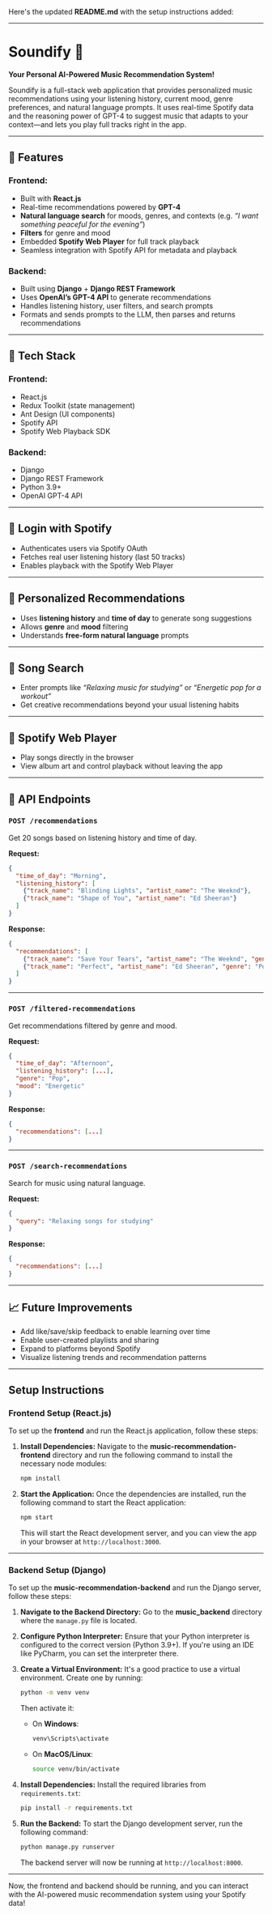 Here's the updated **README.md** with the setup instructions added:

---

# Soundify 🎵

**Your Personal AI-Powered Music Recommendation System!**

Soundify is a full-stack web application that provides personalized music recommendations using your listening history, current mood, genre preferences, and natural language prompts. It uses real-time Spotify data and the reasoning power of GPT-4 to suggest music that adapts to your context—and lets you play full tracks right in the app.

---

## 🚀 Features

### Frontend:

* Built with **React.js**
* Real-time recommendations powered by **GPT-4**
* **Natural language search** for moods, genres, and contexts (e.g. *“I want something peaceful for the evening”*)
* **Filters** for genre and mood
* Embedded **Spotify Web Player** for full track playback
* Seamless integration with Spotify API for metadata and playback

### Backend:

* Built using **Django** + **Django REST Framework**
* Uses **OpenAI’s GPT-4 API** to generate recommendations
* Handles listening history, user filters, and search prompts
* Formats and sends prompts to the LLM, then parses and returns recommendations

---

## 🧰 Tech Stack

### Frontend:

* React.js
* Redux Toolkit (state management)
* Ant Design (UI components)
* Spotify API
* Spotify Web Playback SDK

### Backend:

* Django
* Django REST Framework
* Python 3.9+
* OpenAI GPT-4 API

---

## 🔐 Login with Spotify

* Authenticates users via Spotify OAuth
* Fetches real user listening history (last 50 tracks)
* Enables playback with the Spotify Web Player

---

## 🎯 Personalized Recommendations

* Uses **listening history** and **time of day** to generate song suggestions
* Allows **genre** and **mood** filtering
* Understands **free-form natural language** prompts

---

## 🔎 Song Search

* Enter prompts like *“Relaxing music for studying”* or *“Energetic pop for a workout”*
* Get creative recommendations beyond your usual listening habits

---

## 🎵 Spotify Web Player

* Play songs directly in the browser
* View album art and control playback without leaving the app

---

## 📡 API Endpoints

### `POST /recommendations`

Get 20 songs based on listening history and time of day.

**Request:**

```json
{
  "time_of_day": "Morning",
  "listening_history": [
    {"track_name": "Blinding Lights", "artist_name": "The Weeknd"},
    {"track_name": "Shape of You", "artist_name": "Ed Sheeran"}
  ]
}
```

**Response:**

```json
{
  "recommendations": [
    {"track_name": "Save Your Tears", "artist_name": "The Weeknd", "genre": "Pop"},
    {"track_name": "Perfect", "artist_name": "Ed Sheeran", "genre": "Pop"}
  ]
}
```

---

### `POST /filtered-recommendations`

Get recommendations filtered by genre and mood.

**Request:**

```json
{
  "time_of_day": "Afternoon",
  "listening_history": [...],
  "genre": "Pop",
  "mood": "Energetic"
}
```

**Response:**

```json
{
  "recommendations": [...]
}
```

---

### `POST /search-recommendations`

Search for music using natural language.

**Request:**

```json
{
  "query": "Relaxing songs for studying"
}
```

**Response:**

```json
{
  "recommendations": [...]
}
```

---

## 📈 Future Improvements

* Add like/save/skip feedback to enable learning over time
* Enable user-created playlists and sharing
* Expand to platforms beyond Spotify
* Visualize listening trends and recommendation patterns

---

## Setup Instructions

### Frontend Setup (React.js)

To set up the **frontend** and run the React.js application, follow these steps:

1. **Install Dependencies:**
   Navigate to the **music-recommendation-frontend** directory and run the following command to install the necessary node modules:

   ```bash
   npm install
   ```

2. **Start the Application:**
   Once the dependencies are installed, run the following command to start the React application:

   ```bash
   npm start
   ```

   This will start the React development server, and you can view the app in your browser at `http://localhost:3000`.

---

### Backend Setup (Django)

To set up the **music-recommendation-backend** and run the Django server, follow these steps:

1. **Navigate to the Backend Directory:**
   Go to the **music_backend** directory where the `manage.py` file is located.

2. **Configure Python Interpreter:**
   Ensure that your Python interpreter is configured to the correct version (Python 3.9+). If you're using an IDE like PyCharm, you can set the interpreter there.

3. **Create a Virtual Environment:**
   It's a good practice to use a virtual environment. Create one by running:

   ```bash
   python -m venv venv
   ```

   Then activate it:

   * On **Windows**:

     ```bash
     venv\Scripts\activate
     ```

   * On **MacOS/Linux**:

     ```bash
     source venv/bin/activate
     ```

4. **Install Dependencies:**
   Install the required libraries from `requirements.txt`:

   ```bash
   pip install -r requirements.txt
   ```

5. **Run the Backend:**
   To start the Django development server, run the following command:

   ```bash
   python manage.py runserver
   ```

   The backend server will now be running at `http://localhost:8000`.

---

Now, the frontend and backend should be running, and you can interact with the AI-powered music recommendation system using your Spotify data!